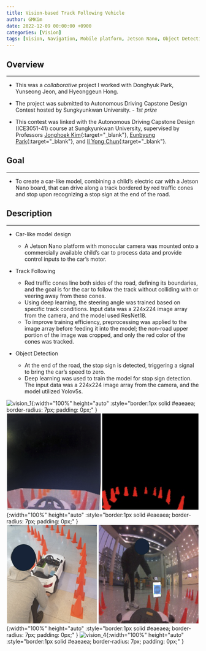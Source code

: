 ```yaml
---
title: Vision-based Track Following Vehicle
author: GMKim
date: 2022-12-09 00:00:00 +0900
categories: [Vision]
tags: [Vision, Navigation, Mobile platform, Jetson Nano, Object Detection, YOLOv3, ResNet]
---
```


## Overview
---
- This was a *collaborative* project I worked with Donghyuk Park, Yunseong Jeon, and Hyeonggeun Hong.

- The project was submitted to Autonomous Driving Capstone Design Contest hosted by Sungkyunkwan University. - *1st prize*

- This contest was linked with the Autonomous Driving Capstone Design (ICE3051-41) course at Sungkyunkwan University, supervised by Professors [Jonghoek Kim](https://home.sejong.ac.kr/~jonghoek/){:target="_blank"}, [Eunbyung Park](https://ice.skku.edu/eng_ice/intro/faculty_elec.do?mode=view&perId=LZStrMwewsgbA6g0gqgeQNQDsDCArCIBOALARQEkcAFAEQHcBeaoA%20&){:target="_blank"}, and [Il Yong Chun](https://ice.skku.edu/eng_ice/intro/faculty_elec.do?mode=view&perId=LZStrEoNQ4gjgDAxgbAMwPIGcCCAvATAdwBwBWALAKYl4DSAigLw1A%20&){:target="_blank"}.


## Goal
---
- To create a car-like model, combining a child’s electric car with a Jetson Nano board, that can drive along a track bordered by red traffic cones and stop upon recognizing a stop sign at the end of the road.


## Description
---
- Car-like model design
    - A Jetson Nano platform with monocular camera was mounted onto a commercially available child’s car to process data and provide control inputs to the car’s motor.

- Track Following
    - Red traffic cones line both sides of the road, defining its boundaries, and the goal is for the car to follow the track without colliding with or veering away from these cones.
    - Using deep learning, the steering angle was trained based on specific track conditions. Input data was a 224x224 image array from the camera, and the model used ResNet18.
    - To improve training efficiency, preprocessing was applied to the image array before feeding it into the model; the non-road upper portion of the image was cropped, and only the red color of the cones was tracked.

- Object Detection
    - At the end of the road, the stop sign is detected, triggering a signal to bring the car’s speed to zero.
    - Deep learning was used to train the model for stop sign detection. The input data was a 224x224 image array from the camera, and the model utilized Yolov5s.

![vision_1](/assets/img/vision_1.png){:width="100%" height="auto" :style="border:1px solid #eaeaea; border-radius: 7px; padding: 0px;" }
![vision_2](/assets/img/vision_2.png){:width="100%" height="auto" :style="border:1px solid #eaeaea; border-radius: 7px; padding: 0px;" }
![vision_3](/assets/img/vision_3.png){:width="100%" height="auto" :style="border:1px solid #eaeaea; border-radius: 7px; padding: 0px;" }
![vision_4](/assets/img/vision_4.png){:width="100%" height="auto" :style="border:1px solid #eaeaea; border-radius: 7px; padding: 0px;" }

